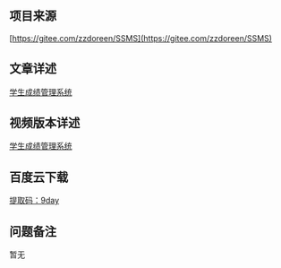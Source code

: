 ## 项目来源
[https://gitee.com/zzdoreen/SSMS](https://gitee.com/zzdoreen/SSMS)
## 文章详述
[学生成绩管理系统](../detail/JSP+Servlet+JDBC+mysql实现的学生成绩管理系统.md)
## 视频版本详述
[学生成绩管理系统](https://zhuanlan.zhihu.com/p/141382924)
## 百度云下载
[提取码：9day](https://pan.baidu.com/s/158cXx0mavn2mxnvHdDu5IQ)
## 问题备注
暂无